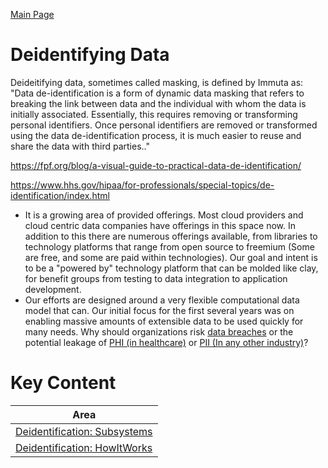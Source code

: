 <a href="./README.md" target="_blank">Main Page</a>

# Deidentifying Data
Deideitifying data, sometimes called masking,  is defined by Immuta as: "Data de-identification is a 
form of dynamic data masking that refers to breaking the link between data and the individual 
with whom the data is initially associated. Essentially, this requires removing or transforming 
personal identifiers. Once personal identifiers are removed or transformed using the data 
de-identification process, it is much easier to reuse and share the data with third parties.." 

https://fpf.org/blog/a-visual-guide-to-practical-data-de-identification/

https://www.hhs.gov/hipaa/for-professionals/special-topics/de-identification/index.html

* It is a growing area of provided offerings. Most cloud providers and cloud centric data companies have offerings in this space now. 
In addition to this there are numerous offerings available, from libraries to technology platforms that range from open source to freemium 
  (Some are free, and some are paid within technologies). Our goal and intent is to be a "powered by" technology platform that can be molded 
  like clay, for benefit groups from testing to data integration to application development.
* Our efforts are designed around a very flexible computational data model that can. Our initial focus for the first several years was on 
  enabling massive amounts of extensible data to be used quickly for many needs. Why should organizations risk <a href="https://www.breachlevelindex.com/" 
  target="_blank">data breaches</a> or the
  potential leakage of <a href="https://en.wikipedia.org/wiki/Protected_health_information" target="_blank">PHI (in healthcare)</a>
  or <a href="https://en.wikipedia.org/wiki/Personal_data" target="_blank">PII (In any other industry)</a>?


# Key Content

| Area                                                                | 
|---------------------------------------------------------------------|
| <a href="./TBD.md" target="_blank">Deidentification: Subsystems</a> |
| <a href="./TBD.md" target="_blank">Deidentification: HowItWorks</a> |

